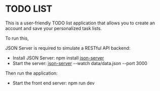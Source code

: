 # TODO LIST

This is a user-friendly TODO list application that allows you to create an account and save your personalized task lists. 

To run this, 

JSON Server is required to simulate a RESTful API backend:
- Install JSON Server: npm install [json-server](https://www.npmjs.com/package/json-server)
- Start the server: [json-server](https://www.npmjs.com/package/json-server) --watch data/data.json --port 3000

Then run the application:
- Start the front end server: npm run dev
